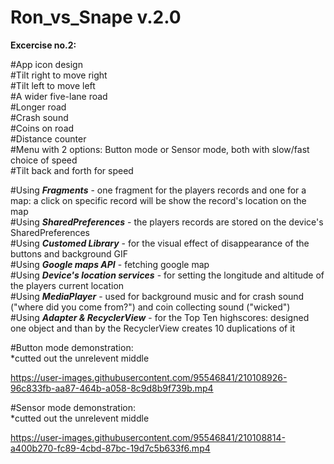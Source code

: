 # Ron_vs_Snape v.2.0

__Excercise no.2:__

#App icon design <br />
#Tilt right to move right<br />
#Tilt left to move left<br />
#A wider five-lane road<br />
#Longer road<br />
#Crash sound<br />
#Coins on road<br />
#Distance counter<br />
#Menu with 2 options: Button mode or Sensor mode, both with slow/fast choice of speed<br />
#Tilt back and forth for speed<br />



#Using ***Fragments*** - one fragment for the players records and one for a map: a click on specific record will be show the record's location on the map<br />
#Using ***SharedPreferences*** - the players records are stored on the device's SharedPreferences<br />
#Using ***Customed Library*** - for the visual effect of disappearance of the buttons and background GIF<br />
#Using ***Google maps API*** - fetching google map<br />
#Using ***Device's location services*** - for setting the longitude and altitude of the players current location<br />
#Using ***MediaPlayer*** - used for background music and for crash sound ("where did you come from?") and coin collecting sound ("wicked")<br />
#Using ***Adapter & RecyclerView*** - for the Top Ten highscores: designed one object and than by the RecyclerView creates 10 duplications of it

#Button mode demonstration:<br />
*cutted out the unrelevent middle

https://user-images.githubusercontent.com/95546841/210108926-96c833fb-aa87-464b-a058-8c9d8b9f739b.mp4


#Sensor mode demonstration:<br />
*cutted out the unrelevent middle

https://user-images.githubusercontent.com/95546841/210108814-a400b270-fc89-4cbd-87bc-19d7c5b633f6.mp4

